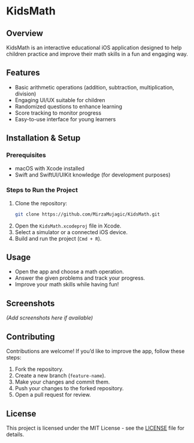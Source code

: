 # KidsMath

## Overview
KidsMath is an interactive educational iOS application designed to help children practice and improve their math skills in a fun and engaging way.

## Features
- Basic arithmetic operations (addition, subtraction, multiplication, division)
- Engaging UI/UX suitable for children
- Randomized questions to enhance learning
- Score tracking to monitor progress
- Easy-to-use interface for young learners

## Installation & Setup
### Prerequisites
- macOS with Xcode installed
- Swift and SwiftUI/UIKit knowledge (for development purposes)

### Steps to Run the Project
1. Clone the repository:
   ```bash
   git clone https://github.com/MirzaMujagic/KidsMath.git
   ```
2. Open the `KidsMath.xcodeproj` file in Xcode.
3. Select a simulator or a connected iOS device.
4. Build and run the project (`Cmd + R`).

## Usage
- Open the app and choose a math operation.
- Answer the given problems and track your progress.
- Improve your math skills while having fun!

## Screenshots
*(Add screenshots here if available)*

## Contributing
Contributions are welcome! If you’d like to improve the app, follow these steps:
1. Fork the repository.
2. Create a new branch (`feature-name`).
3. Make your changes and commit them.
4. Push your changes to the forked repository.
5. Open a pull request for review.

## License
This project is licensed under the MIT License - see the [LICENSE](LICENSE) file for details.


